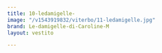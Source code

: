 ```yaml
---
title: 10-ledamigelle-
image: "/v1543919832/viterbo/11-ledamigelle.jpg"
brand: Le-damigelle-di-Caroline-M
layout: vestito

---
```

